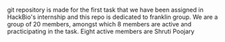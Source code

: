 git repository is made for the first task that we have been assigned in HackBio's internship and this repo is dedicated to franklin group.
We are a group of 20 members, amongst which 8 members are active and practicipating in the task.
Eight active members are 
Shruti Poojary
